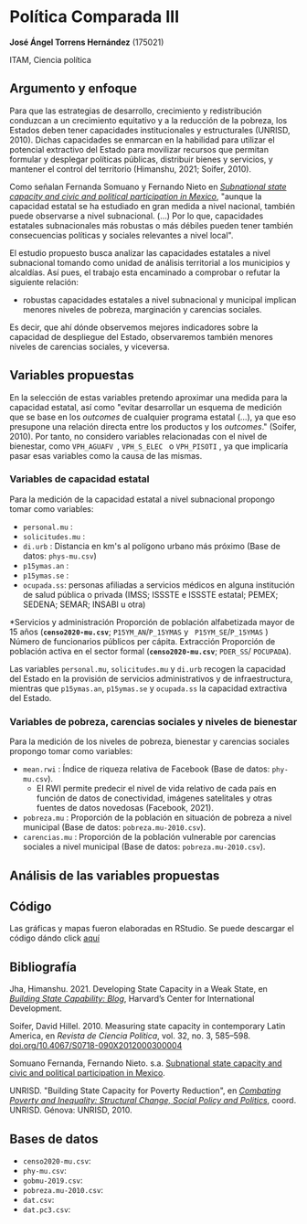 # Política Comparada III

**José Ángel Torrens Hernández** (175021)

ITAM, Ciencia política

## Argumento y enfoque

Para que las estrategias de desarrollo, crecimiento y redistribución conduzcan a un crecimiento equitativo y a la reducción de la pobreza, los Estados deben tener  capacidades institucionales y estructurales (UNRISD, 2010). Dichas capacidades se enmarcan en la habilidad para utilizar el potencial extractivo del Estado para movilizar recursos que permitan formular y desplegar políticas públicas, distribuir bienes y servicios, y mantener el control  del territorio (Himanshu, 2021; Soifer, 2010). 

Como señalan Fernanda Somuano y Fernando Nieto en *[Subnational state capacity and civic and political participation in Mexico](https://www.ippapublicpolicy.org/file/paper/594d7107abda2.pdf)*, "aunque la capacidad estatal se ha estudiado en gran medida a nivel nacional, también puede observarse a nivel subnacional. (…) Por lo que,  capacidades estatales subnacionales más robustas o más débiles pueden tener también consecuencias políticas y sociales relevantes a nivel local".

El estudio propuesto busca analizar las capacidades estatales a nivel subnacional tomando  como unidad de análisis territorial a los municipios y alcaldías. Así pues, el trabajo esta encaminado a comprobar o refutar la siguiente relación:

* robustas capacidades estatales a nivel subnacional y municipal implican menores niveles de pobreza, marginación y carencias sociales.

Es decir, que ahí dónde observemos mejores indicadores sobre la capacidad de despliegue del Estado, observaremos también menores niveles de carencias sociales, y viceversa. 

## Variables propuestas
En la selección de estas variables pretendo aproximar una medida para la capacidad estatal, así como  "evitar desarrollar un esquema de medición que se base en los *outcomes* de cualquier programa estatal (…), ya que eso presupone una relación directa entre los productos y los *outcomes*." (Soifer, 2010). Por tanto, no considero  variables relacionadas con el nivel de bienestar, como ``VPH_AGUAFV ``, ``VPH_S_ELEC `` o `VPH_PISOTI` , ya que  implicaría pasar esas variables como la causa de las mismas.

### Variables de capacidad estatal
Para la medición de la capacidad estatal a nivel subnacional propongo tomar como variables:

* ``personal.mu`` :
* ``solicitudes.mu`` :
* ``di.urb`` : Distancia en km's al polígono urbano más próximo (Base de datos: ``phys-mu.csv``)
* ``p15ymas.an`` :
* ``p15ymas.se`` :
* ``ocupada.ss``: personas afiliadas a servicios médicos en alguna institución de salud pública o privada (IMSS; ISSSTE e ISSSTE estatal; PEMEX; SEDENA; SEMAR; INSABI u otra)

*Servicios y administración
Proporción de población alfabetizada mayor de 15 años (**``censo2020-mu.csv``**; ``P15YM_AN``/``P_15YMAS`` y `` P15YM_SE``/``P_15YMAS`` )
Número de funcionarios públicos per cápita.
Extracción
Proporción de población activa en el sector formal (**``censo2020-mu.csv``**; ``PDER_SS``/ ``POCUPADA``).

Las variables ``personal.mu``, ``solicitudes.mu`` y ``di.urb`` recogen la capacidad del Estado en la provisión de servicios administrativos y de infraestructura, mientras que ``p15ymas.an``, ``p15ymas.se`` y ``ocupada.ss`` la capacidad extractiva del Estado.

### Variables de pobreza, carencias sociales y niveles de bienestar
Para la medición de los niveles de pobreza, bienestar y carencias sociales propongo tomar como variables:

* ``mean.rwi`` : Índice de riqueza relativa de Facebook (Base de datos: ``phy-mu.csv``).
    - El RWI permite predecir el nivel de vida relativo de cada país en función de datos de conectividad, imágenes satelitales y otras fuentes de datos novedosas (Facebook, 2021).
* ``pobreza.mu`` : Proporción de la población en situación de pobreza a nivel municipal (Base de datos: ``pobreza.mu-2010.csv``).
* ``carencias.mu`` : Proporción de la población vulnerable por carencias sociales a nivel municipal (Base de datos: ``pobreza.mu-2010.csv``).

## Análisis de las variables propuestas


## Código
Las gráficas y mapas fueron elaboradas en RStudio. Se puede descargar el código dándo click [aquí]()

## Bibliografía

Jha, Himanshu. 2021. Developing State Capacity in a Weak State, en *[Building State Capability: Blog](https://buildingstatecapability.com/2021/08/22/developing-state-capacity-in-a-weak-state/)*, Harvard’s Center for International Development.

Soifer, David Hillel. 2010. Measuring state capacity in contemporary Latin America, en *Revista de Ciencia Política*, vol. 32, no. 3, 585–598. [doi.org/10.4067/S0718-090X2012000300004](http://dx.doi.org/10.4067/S0718-090X2012000300004 )

Somuano Fernanda, Fernando Nieto. s.a. [Subnational state capacity and civic and political participation in Mexico](https://www.ippapublicpolicy.org/file/paper/594d7107abda2.pdf).

UNRISD. "Building State Capacity for Poverty Reduction", en *[Combating Poverty and Inequality: Structural Change, Social Policy and Politics](https://www.unrisd.org/80256B3C005BCCF9/(httpPublications)/BBA20D83E347DBAFC125778200440AA7?OpenDocument&panel=additional)*, coord. UNRISD. Génova: UNRISD, 2010.

## Bases de datos
* ``censo2020-mu.csv``: 
* ``phy-mu.csv``: 
* ``gobmu-2019.csv``: 
* ``pobreza.mu-2010.csv``: 
* ``dat.csv``: 
* ``dat.pc3.csv``: 
